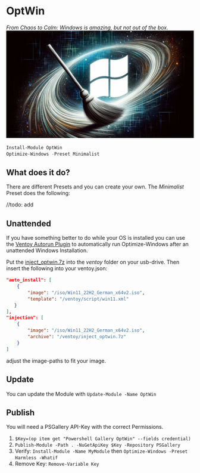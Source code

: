 # OptWin
_From Chaos to Calm: Windows is amazing, but not out of the box._ ![](./optwin.webp) 

```powershell
Install-Module OptWin
Optimize-Windows -Preset Minimalist
```

## What does it do?

There are different Presets and you can create your own. The *Minimalist* Preset does the following:

//todo: add



## Unattended

If you have something better to do while your OS is installed you can use the [Ventoy Autorun Plugin](https://www.ventoy.net/en/doc_inject_autorun.html) to automatically run Optimize-Windows after an unattended Windows Installation.

Put the [inject_optwin.7z](./inject_optwin.7z) into the *ventoy* folder on your usb-drive. Then insert the following into your ventoy.json:

```json
"auto_install": [
	{
		"image": "/iso/Win11_22H2_German_x64v2.iso",
		"template": "/ventoy/script/win11.xml"
   }
],
"injection": [
	{
		"image": "/iso/Win11_22H2_German_x64v2.iso",
		"archive": "/ventoy/inject_optwin.7z"
	}
]
```

adjust the image-paths to fit your image.



## Update

You can update the Module with `Update-Module -Name OptWin`

## Publish

You will need a PSGallery API-Key with the correct Permissions.

1. `$Key=(op item get "Powershell Gallery OptWin" --fields credential)`
2. `Publish-Module -Path . -NuGetApiKey $Key -Repository PSGallery`
3. Verify: `Install-Module -Name MyModule` then `Optimize-Windows -Preset Harmless -Whatif`
4. Remove Key: `Remove-Variable Key`
